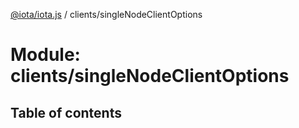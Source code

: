 [@iota/iota.js](../README.md) / clients/singleNodeClientOptions

# Module: clients/singleNodeClientOptions

## Table of contents
